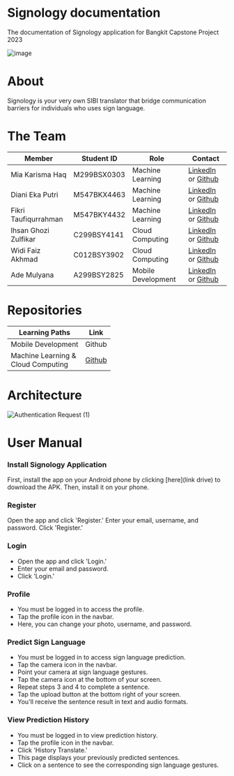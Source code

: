 # Signology documentation
The documentation of Signology application for Bangkit Capstone Project 2023

![image](https://github.com/Signology/.github/assets/93120790/fee95595-e809-4aba-86f5-13897278fd5c)


# About
Signology is your very own SIBI translator that bridge communication barriers for individuals who uses sign language.

# The Team
| Member | Student ID | Role | Contact |
|-----------------|-----------------|-----------------|-----------------|
| Mia Karisma Haq | M299BSX0303 | Machine Learning | [LinkedIn](https://www.linkedin.com/in/mia-karisma-haq-175602230/) or [Github](https://github.com/miakarisma) |
| Diani Eka Putri | M547BKX4463 | Machine Learning | [LinkedIn](https://www.linkedin.com/in/dianiekaputri28/) or [Github](https://github.com/diiaanniiep) |
| Fikri Taufiqurrahman | M547BKY4432 | Machine Learning | [LinkedIn](https://www.linkedin.com/in/fikri-taufiqurrahman-6097bb25b/) or [Github](https://github.com/fikri-taufiqurrahman) |
| Ihsan Ghozi Zulfikar | C299BSY4141 | Cloud Computing | [LinkedIn](https://www.linkedin.com/in/ihsan-ghozi-zulfikar-86a721280/) or [Github](https://github.com/ihsanGhoziZulfikar) |
| Widi Faiz Akhmad | C012BSY3902 | Cloud Computing | [LinkedIn](https://www.linkedin.com/in/widi-faiz-akhmad/) or [Github](https://github.com/widifaizakhmad) |
| Ade Mulyana | A299BSY2825 | Mobile Development | [LinkedIn](https://www.linkedin.com/in/ademulyn/) or [Github](https://github.com/adem299) |

# Repositories
| Learning Paths | Link |
|-----------------|-----------------|
| Mobile Development | Github |
| Machine Learning & <br> Cloud Computing | [Github](https://github.com/Signology/signology-api) |

# Architecture
![Authentication Request (1)](https://github.com/Signology/.github/assets/93120790/894be652-7ea4-4470-b58a-924dfe5749f2)


# User Manual

### Install Signology Application
First, install the app on your Android phone by clicking [here](link drive) to download the APK. Then, install it on your phone.

### Register
Open the app and click 'Register.'
Enter your email, username, and password.
Click 'Register.'

### Login
- Open the app and click 'Login.'
- Enter your email and password.
- Click 'Login.'

### Profile
- You must be logged in to access the profile.
- Tap the profile icon in the navbar.
- Here, you can change your photo, username, and password.

### Predict Sign Language
- You must be logged in to access sign language prediction.
- Tap the camera icon in the navbar.
- Point your camera at sign language gestures.
- Tap the camera icon at the bottom of your screen.
- Repeat steps 3 and 4 to complete a sentence.
- Tap the upload button at the bottom right of your screen.
- You'll receive the sentence result in text and audio formats.

### View Prediction History
- You must be logged in to view prediction history.
- Tap the profile icon in the navbar.
- Click 'History Translate.'
- This page displays your previously predicted sentences.
- Click on a sentence to see the corresponding sign language gestures.
